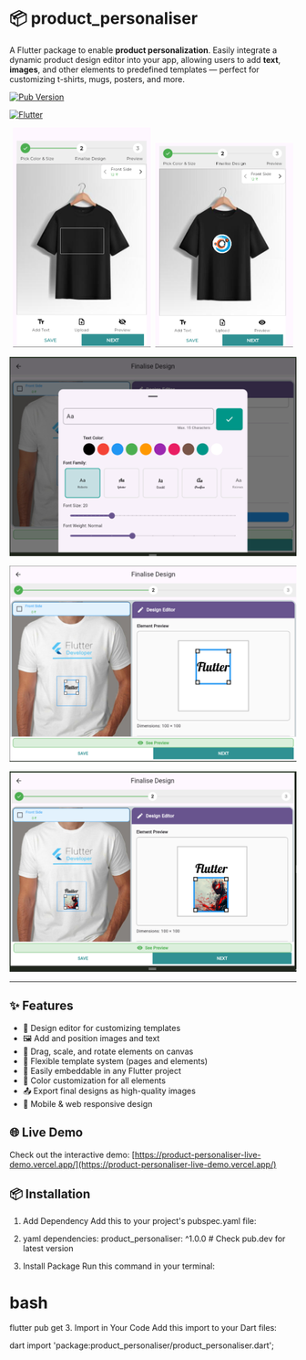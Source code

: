 # 📦 product_personaliser

A Flutter package to enable **product personalization**. Easily integrate a dynamic product design editor into your app, allowing users to add **text**, **images**, and other elements to predefined templates — perfect for customizing t-shirts, mugs, posters, and more.

[![Pub Version](https://img.shields.io/pub/v/product_personaliser?color=blue)](https://pub.dev/packages/product_personaliser)
<!-- [![License](https://img.shields.io/badge/license-MIT-green)](https://github.com/yourusername/product_personaliser/blob/main/LICENSE) -->
[![Flutter](https://img.shields.io/badge/flutter-%3E%3D3.0.0-blue)](https://flutter.dev)

<p align="center">
  <img src="assets/preview1.png" alt="Preview 1" style="width: 48%; display: inline-block; margin-right: 1%;">
  <img src="assets/preview2.png" alt="Preview 2" style="width: 48%; display: inline-block;">
</p>

<p align="center">
  <img src="assets/Preview4.png">
</p>
<p align="center">
  <img src="assets/Preview3.png">
</p>
<p align="center">
  <img src="assets/Preview5.png">
</p>

---

## ✨ Features

- 🎨 Design editor for customizing templates
- 🖼️ Add and position images and text
- 📐 Drag, scale, and rotate elements on canvas
- 🧩 Flexible template system (pages and elements)
- 🧱 Easily embeddable in any Flutter project
- 🌈 Color customization for all elements
- 📤 Export final designs as high-quality images
- 📱 Mobile & web responsive design

## 🌐 Live Demo

Check out the interactive demo: [https://product-personaliser-live-demo.vercel.app/](https://product-personaliser-live-demo.vercel.app/)

## 📦 Installation
1. Add Dependency
Add this to your project's pubspec.yaml file:

1. yaml
dependencies:
  product_personaliser: ^1.0.0  # Check pub.dev for latest version
2. Install Package
Run this command in your terminal:

# bash
flutter pub get
3. Import in Your Code
Add this import to your Dart files:

dart
import 'package:product_personaliser/product_personaliser.dart';